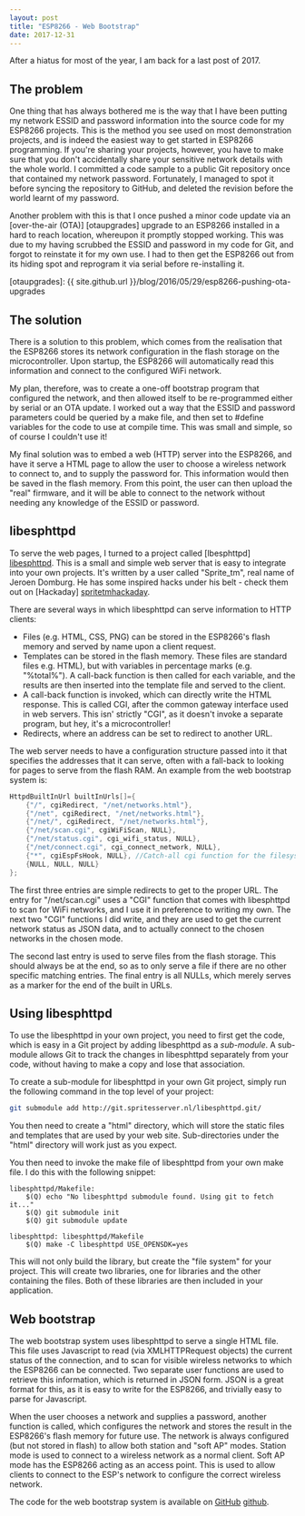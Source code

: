 ```yaml
---
layout: post
title: "ESP8266 - Web Bootstrap"
date: 2017-12-31
---
```


After a hiatus for most of the year, I am back for a last post of 2017.

## The problem

One thing that has always bothered me is the way that I have been putting my network ESSID and password information into the source code for my ESP8266 projects. This is the method you see used on most demonstration projects, and is indeed the easiest way to get started in ESP8266 programming. If you're sharing your projects, however, you have to make sure that you don't accidentally share your sensitive network details with the whole world. I committed a code sample to a public Git repository once that contained my network password. Fortunately, I managed to spot it before syncing the repository to GitHub, and deleted the revision before the world learnt of my password.

Another problem with this is that I once pushed a minor code update via an [over-the-air (OTA)] [otaupgrades] upgrade to an ESP8266 installed in a hard to reach location, whereupon it promptly stopped working. This was due to my having scrubbed the ESSID and password in my code for Git, and forgot to reinstate it for my own use. I had to then get the ESP8266 out from its hiding spot and reprogram it via serial before re-installing it.

[otaupgrades]: {{ site.github.url }}/blog/2016/05/29/esp8266-pushing-ota-upgrades

## The solution

There is a solution to this problem, which comes from the realisation that the ESP8266 stores its network configuration in the flash storage on the microcontroller. Upon startup, the ESP8266 will automatically read this information and connect to the configured WiFi network.

My plan, therefore, was to create a one-off bootstrap program that configured the network, and then allowed itself to be re-programmed either by serial or an OTA update. I worked out a way that the ESSID and password parameters could be queried by a make file, and then set to #define variables for the code to use at compile time. This was small and simple, so of course I couldn't use it!

My final solution was to embed a web (HTTP) server into the ESP8266, and have it serve a  HTML page to allow the user to choose a wireless network to connect to, and to supply the password for. This information would then be saved in the flash memory. From this point, the user can then upload the "real" firmware, and it will be able to connect to the network without needing any knowledge of the ESSID or password.

## libesphttpd

To serve the web pages, I turned to a project called [lbesphttpd] [libesphttpd]. This is a small and simple web server that is easy to integrate into your own projects. It's written by a user called "Sprite_tm", real name of Jeroen Domburg. He has some inspired hacks under his belt - check them out on [Hackaday] [spritetmhackaday].

[libesphttpd]: https://github.com/Spritetm/libesphttpd
[spritetmhackaday]: https://hackaday.com/tag/sprite_tm/

There are several ways in which libesphttpd can serve information to HTTP clients:

* Files (e.g. HTML, CSS, PNG) can be stored in the ESP8266's flash memory and served by name upon a client request.
* Templates can be stored in the flash memory. These files are standard files e.g. HTML), but with variables in percentage marks (e.g. "%total%"). A call-back function is then called for each variable, and the results are then inserted into the template file and served to the client.
* A call-back function is invoked, which can directly write the HTML response. This is called CGI, after the common gateway interface used in web servers. This isn' strictly "CGI", as it doesn't invoke a separate program, but hey, it's a microcontroller!
* Redirects, where an address can be set to redirect to another URL.

The web server needs to have a configuration structure passed into it that specifies the addresses that it can serve, often with a fall-back to looking for pages to serve from the flash RAM. An example from the web bootstrap system is:

``` c
HttpdBuiltInUrl builtInUrls[]={
    {"/", cgiRedirect, "/net/networks.html"},
    {"/net", cgiRedirect, "/net/networks.html"},
    {"/net/", cgiRedirect, "/net/networks.html"},
    {"/net/scan.cgi", cgiWiFiScan, NULL},
    {"/net/status.cgi", cgi_wifi_status, NULL},
    {"/net/connect.cgi", cgi_connect_network, NULL},
    {"*", cgiEspFsHook, NULL}, //Catch-all cgi function for the filesystem
    {NULL, NULL, NULL}
};
```

The first three entries are simple redirects to get to the proper URL.
The entry for "/net/scan.cgi" uses a "CGI" function that comes with libesphttpd to scan for WiFi networks, and I use it in preference to writing my own. The next two "CGI" functions I did write, and they are used to get the current network status as JSON data, and to actually connect to the chosen networks in the chosen mode.

The second last entry is used to serve files from the flash storage. This should always be at the end, so as to only serve a file if there are no other specific matching entries. The final entry is all NULLs, which merely serves as a marker for the end of the built in URLs.

## Using libesphttpd

To use the libesphttpd in your own project, you need to first get the code, which is easy in a Git project by adding libesphttpd as a *sub-module*. A sub-module allows Git to track the changes in libesphttpd separately from your code, without having to make a copy and lose that association.

To create a sub-module for libesphttpd in your own Git project, simply run the following command in the top level of your project:

``` sh
git submodule add http://git.spritesserver.nl/libesphttpd.git/
```

You then need to create a "html" directory, which will store the static files and templates that are used by your web site. Sub-directories under the "html" directory will work just as you expect.

You then need to invoke the make file of libesphttpd from your own make file. I do this with the following snippet:

``` make
libesphttpd/Makefile:
    $(Q) echo "No libesphttpd submodule found. Using git to fetch it..."
    $(Q) git submodule init
    $(Q) git submodule update

libesphttpd: libesphttpd/Makefile
    $(Q) make -C libesphttpd USE_OPENSDK=yes
```

This will not only build the library, but create the "file system" for your project. This will create two libraries, one for libraries and the other containing the files. Both of these libraries are then included in your application.

## Web bootstrap

The web bootstrap system uses libesphttpd to serve a single HTML file. This file uses Javascript to read (via XMLHTTPRequest objects) the current status of the connection, and to scan for visible wireless networks to which the ESP8266 can be connected. Two separate user functions are used to retrieve this information, which is returned in JSON form. JSON is a great format for this, as it is easy to write for the ESP8266, and trivially easy to parse for Javascript.

When the user chooses a network and supplies a password, another function is called, which configures the network and stores the result in the ESP8266's flash memory for future use. The network is always configured (but not stored in flash) to allow both station and "soft AP" modes. Station mode is used to connect to a wireless network as a normal client. Soft AP mode has the ESP8266 acting as an access point. This is used to allow clients to connect to the ESP's network to configure the correct wireless network.

The code for the web bootstrap system is available on [GitHub] [github].

[github]: https://github.com/itmarshall/esp8266-projects/tree/master/web-bootstrap

